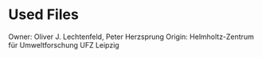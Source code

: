 # Used Files

Owner: Oliver J. Lechtenfeld, Peter Herzsprung 
Origin: Helmholtz-Zentrum für Umweltforschung UFZ Leipzig


